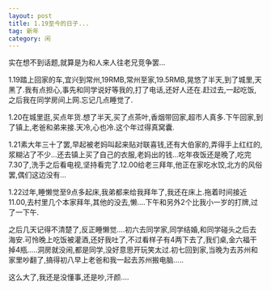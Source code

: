 ```yaml
---
layout: post
title: 1.19至今的日子...
tag: 新年
category: 闲
---
```

实在想不到话题,就算是为和人来人往老兄竞争罢...

  1.19踏上回家的车,宜兴到常州,19RMB,常州至家,19.5RMB,晃悠了半天,到了城里,天黑了.我有点担心,事先和同学说好等我的,打了电话,还好人还在.赶过去,一起吃饭,之后我在同学房间上网.忘记几点睡觉了.

   1.20在城里逛,买点年货.想了半天,买了点茶叶,香烟带回家,超市人真多.下午回家,到了镇上,老爸和弟来接.天冷,心也冷.这个年过得真窝囊.

   1.21素大年三十了罢,早起被老妈叫起来贴对联喜钱,还有大伯家的,弄得手上红红的,浆糊沾了不少...还去镇上买了自己的衣服,老妈出的钱...吃年夜饭还是晚了,吃完7.30了,洗手之后看电视,坚持看完了.12.00给老三拜年,他正在家吃水饺,北方的风俗罢,偶们这边没有...

  1.22过年,睡懒觉至9点多起床,我弟都来给我拜年了,我还在床上.拖着时间接近11.00,去村里几个本家拜年,其他的没去,懒....下午和另外2个比我小一岁的打牌,过了一下午.

 之后几天记得不清楚了,反正睡懒觉....初六去同学家,同学结婚,和同学碰头之后去海安.可怜晚上吃饭被灌酒,还好我吐了,不过看样子有4两下去了,我们桌,金六福干掉4瓶.....洞房就没闹,都是同学,没好意思开玩笑太过.初七回到家,当晚为去苏州和家里吵翻了,搞得初八早上老爸和我一起去苏州搬电脑.....

   这么大了,我还是没懂事,还是吵,汗颜....